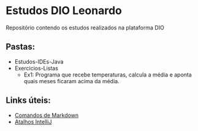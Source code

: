 # Estudos DIO Leonardo
Repositório contendo os estudos realizados na plataforma DIO
## Pastas:
 - Estudos-IDEs-Java
 - Exercicios-Listas
	- Ex1: Programa que recebe temperaturas, calcula a média e aponta quais meses ficaram acima da média.

## Links úteis:
 - [Comandos de Markdown](https://www.markdownguide.org/basic-syntax/)
 - [Atalhos IntelliJ](http://www.basef.com.br/index.php/Atalhos_do_IntelliJ_Idea)
 
